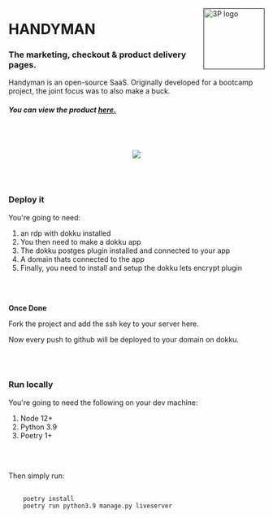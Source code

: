 <a href="">
    <img src="https://i.ibb.co/R0Z6gB4/logo.png" alt="3P logo" title="3P" align="right" height="120" />
</a>

<h1 style="margin-top:24px;"><b>HANDYMAN</b></h1>

<h3>The marketing, checkout & product delivery pages.</h3>

<p>
Handyman is an open-source SaaS. Originally developed for a bootcamp project, the joint focus was to also make a buck.
</p>

<h5>You can view the product <a href=''>here.</a></h5>

<br> </br>

<p align="center">
<img src="https://i.ibb.co/f9rRMhj/handyman-marketing-page-capture.webp">
</p>

<br></br>

<h3><b>Deploy it</b></h3>

You're going to need:

<ol>
 <li>an rdp with dokku installed </li>
 <li> You then need to make a dokku app </li>
 <li>The dokku postges plugin installed and connected to your app</li>
 <li>A domain thats connected to the app </li>
 <li>Finally, you need to install and setup the dokku lets encrypt plugin</li>
 
 <br> </br>
</ol>
<b> Once Done</b>

Fork the project and add the ssh key to your server <a>here</a>.

Now every push to github will be deployed to your domain on dokku.

<br></br>

<h3><b>Run locally</b></h3>

You're going to need the following on your dev machine:

<ol>
    <li> Node 12+ </li>
    <li> Python 3.9 </li>
    <li> Poetry 1+ </li>

</ol>
    <br> </br>

Then simply run:

<pre>
    <code>
    poetry install
    poetry run python3.9 manage.py liveserver
    </code>
</pre>
